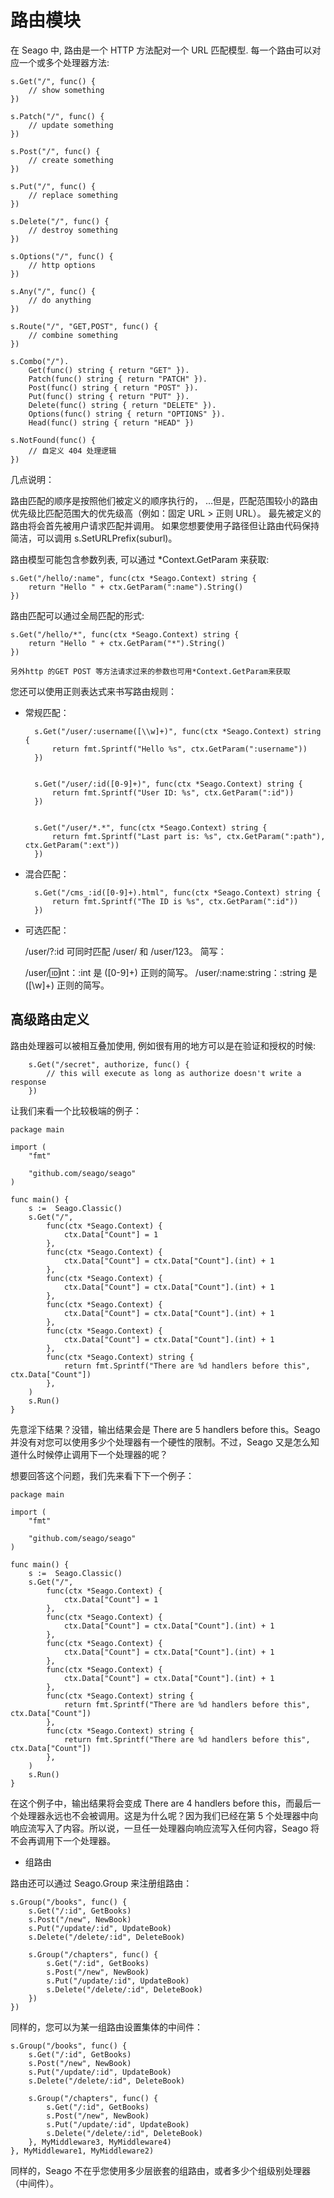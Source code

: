 # 路由模块
在 Seago 中, 路由是一个 HTTP 方法配对一个 URL 匹配模型. 每一个路由可以对应一个或多个处理器方法:

	s.Get("/", func() {
	    // show something
	})

	s.Patch("/", func() {
	    // update something
	})

	s.Post("/", func() {
	    // create something
	})

	s.Put("/", func() {
	    // replace something
	})

	s.Delete("/", func() {
	    // destroy something
	})

	s.Options("/", func() {
	    // http options
	})

	s.Any("/", func() {
	    // do anything
	})

	s.Route("/", "GET,POST", func() {
	    // combine something
	})

	s.Combo("/").
	    Get(func() string { return "GET" }).
	    Patch(func() string { return "PATCH" }).
	    Post(func() string { return "POST" }).
	    Put(func() string { return "PUT" }).
	    Delete(func() string { return "DELETE" }).
	    Options(func() string { return "OPTIONS" }).
	    Head(func() string { return "HEAD" })

	s.NotFound(func() {
	    // 自定义 404 处理逻辑
	})
几点说明：

路由匹配的顺序是按照他们被定义的顺序执行的，
…但是，匹配范围较小的路由优先级比匹配范围大的优先级高（例如：固定 URL > 正则 URL）。
最先被定义的路由将会首先被用户请求匹配并调用。
如果您想要使用子路径但让路由代码保持简洁，可以调用 s.SetURLPrefix(suburl)。

路由模型可能包含参数列表, 可以通过 *Context.GetParam 来获取:

	s.Get("/hello/:name", func(ctx *Seago.Context) string {
	    return "Hello " + ctx.GetParam(":name").String()
	})
路由匹配可以通过全局匹配的形式:

	s.Get("/hello/*", func(ctx *Seago.Context) string {
    	return "Hello " + ctx.GetParam("*").String()
	})

`另外http 的GET POST 等方法请求过来的参数也可用*Context.GetParam来获取`

您还可以使用正则表达式来书写路由规则：

* 常规匹配：

		s.Get("/user/:username([\\w]+)", func(ctx *Seago.Context) string {
		    return fmt.Sprintf("Hello %s", ctx.GetParam(":username"))
		})


		s.Get("/user/:id([0-9]+)", func(ctx *Seago.Context) string {
		    return fmt.Sprintf("User ID: %s", ctx.GetParam(":id"))
		})


		s.Get("/user/*.*", func(ctx *Seago.Context) string {
		    return fmt.Sprintf("Last part is: %s", ctx.GetParam(":path"), ctx.GetParam(":ext"))
		})
* 混合匹配：

		s.Get("/cms_:id([0-9]+).html", func(ctx *Seago.Context) string {
		    return fmt.Sprintf("The ID is %s", ctx.GetParam(":id"))
		})
* 可选匹配：

	/user/?:id 可同时匹配 /user/ 和 /user/123。
简写：

	/user/:id:int：:int 是 ([0-9]+) 正则的简写。
	/user/:name:string：:string 是 ([\w]+) 正则的简写。

## 高级路由定义

路由处理器可以被相互叠加使用, 例如很有用的地方可以是在验证和授权的时候:

		s.Get("/secret", authorize, func() {
		    // this will execute as long as authorize doesn't write a response
		})
让我们来看一个比较极端的例子：

	package main

	import (
	    "fmt"

	    "github.com/seago/seago"
	)

	func main() {
	    s :=  Seago.Classic()
	    s.Get("/",
	        func(ctx *Seago.Context) {
	            ctx.Data["Count"] = 1
	        },
	        func(ctx *Seago.Context) {
	            ctx.Data["Count"] = ctx.Data["Count"].(int) + 1
	        },
	        func(ctx *Seago.Context) {
	            ctx.Data["Count"] = ctx.Data["Count"].(int) + 1
	        },
	        func(ctx *Seago.Context) {
	            ctx.Data["Count"] = ctx.Data["Count"].(int) + 1
	        },
	        func(ctx *Seago.Context) {
	            ctx.Data["Count"] = ctx.Data["Count"].(int) + 1
	        },
	        func(ctx *Seago.Context) string {
	            return fmt.Sprintf("There are %d handlers before this", ctx.Data["Count"])
	        },
	    )
	    s.Run()
	}
先意淫下结果？没错，输出结果会是 There are 5 handlers before this。Seago 并没有对您可以使用多少个处理器有一个硬性的限制。不过，Seago 又是怎么知道什么时候停止调用下一个处理器的呢？

想要回答这个问题，我们先来看下下一个例子：

	package main

	import (
	    "fmt"

	    "github.com/seago/seago"
	)

	func main() {
	    s :=  Seago.Classic()
	    s.Get("/",
	        func(ctx *Seago.Context) {
	            ctx.Data["Count"] = 1
	        },
	        func(ctx *Seago.Context) {
	            ctx.Data["Count"] = ctx.Data["Count"].(int) + 1
	        },
	        func(ctx *Seago.Context) {
	            ctx.Data["Count"] = ctx.Data["Count"].(int) + 1
	        },
	        func(ctx *Seago.Context) {
	            ctx.Data["Count"] = ctx.Data["Count"].(int) + 1
	        },
	        func(ctx *Seago.Context) string {
	            return fmt.Sprintf("There are %d handlers before this", ctx.Data["Count"])
	        },
	        func(ctx *Seago.Context) string {
	            return fmt.Sprintf("There are %d handlers before this", ctx.Data["Count"])
	        },
	    )
	    s.Run()
	}
在这个例子中，输出结果将会变成 There are 4 handlers before this，而最后一个处理器永远也不会被调用。这是为什么呢？因为我们已经在第 5 个处理器中向响应流写入了内容。所以说，一旦任一处理器向响应流写入任何内容，Seago 将不会再调用下一个处理器。

* 组路由

路由还可以通过 Seago.Group 来注册组路由：

	s.Group("/books", func() {
	    s.Get("/:id", GetBooks)
	    s.Post("/new", NewBook)
	    s.Put("/update/:id", UpdateBook)
	    s.Delete("/delete/:id", DeleteBook)
	    
	    s.Group("/chapters", func() {
	        s.Get("/:id", GetBooks)
	        s.Post("/new", NewBook)
	        s.Put("/update/:id", UpdateBook)
	        s.Delete("/delete/:id", DeleteBook)
	    })
	})
同样的，您可以为某一组路由设置集体的中间件：

	s.Group("/books", func() {
	    s.Get("/:id", GetBooks)
	    s.Post("/new", NewBook)
	    s.Put("/update/:id", UpdateBook)
	    s.Delete("/delete/:id", DeleteBook)
	    
	    s.Group("/chapters", func() {
	        s.Get("/:id", GetBooks)
	        s.Post("/new", NewBook)
	        s.Put("/update/:id", UpdateBook)
	        s.Delete("/delete/:id", DeleteBook)
	    }, MyMiddleware3, MyMiddleware4)
	}, MyMiddleware1, MyMiddleware2)
同样的，Seago 不在乎您使用多少层嵌套的组路由，或者多少个组级别处理器（中间件）。